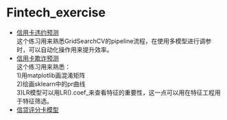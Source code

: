 # Fintech_exercise

- [信用卡违约预测](https://github.com/hangzhang23/Fintech_exercise/blob/main/Credit_default_predict.ipynb)  
这个练习用来熟悉GridSearchCV的pipeline流程，在使用多模型进行调参时，可以自动化操作用来提升效率。
- [信用卡欺诈预测](https://github.com/hangzhang23/Fintech_exercise/blob/main/Credit_fraud_predict.ipynb)  
这个练习用来熟悉：  
1)用matplotlib画混淆矩阵  
2)绘画sklearn中的pr曲线  
3)LR模型可以用LR().coef_来查看特征的重要性，这一点可以用在特征工程用于特征筛选。
- [信贷评分卡模型](https://github.com/hangzhang23/Fintech_exercise/blob/main/GiveMeCredits.ipynb)
